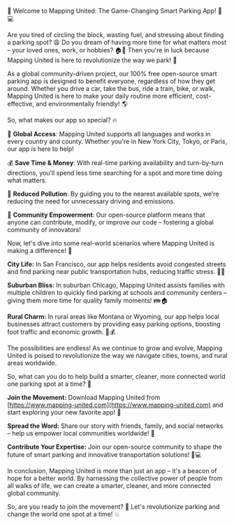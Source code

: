 🎉 Welcome to Mapping United: The Game-Changing Smart Parking App! 🚗💻

Are you tired of circling the block, wasting fuel, and stressing about finding a parking spot? 😩 Do you dream of having more time for what matters most – your loved ones, work, or hobbies? 🏠🎨 Then you're in luck because Mapping United is here to revolutionize the way we park! 🚀

As a global community-driven project, our 100% free open-source smart parking app is designed to benefit everyone, regardless of how they get around. Whether you drive a car, take the bus, ride a train, bike, or walk, Mapping United is here to make your daily routine more efficient, cost-effective, and environmentally friendly! 🌎

So, what makes our app so special? 🔥

📍 **Global Access**: Mapping United supports all languages and works in every country and county. Whether you're in New York City, Tokyo, or Paris, our app is here to help!

💰 **Save Time & Money**: With real-time parking availability and turn-by-turn directions, you'll spend less time searching for a spot and more time doing what matters.

🌟 **Reduced Pollution**: By guiding you to the nearest available spots, we're reducing the need for unnecessary driving and emissions.

👥 **Community Empowerment**: Our open-source platform means that anyone can contribute, modify, or improve our code – fostering a global community of innovators!

Now, let's dive into some real-world scenarios where Mapping United is making a difference! 🌈

**City Life:**
In San Francisco, our app helps residents avoid congested streets and find parking near public transportation hubs, reducing traffic stress. 🚗💨

**Suburban Bliss:**
In suburban Chicago, Mapping United assists families with multiple children to quickly find parking at schools and community centers – giving them more time for quality family moments! 👪🏠

**Rural Charm:**
In rural areas like Montana or Wyoming, our app helps local businesses attract customers by providing easy parking options, boosting foot traffic and economic growth. 🌄💰

The possibilities are endless! As we continue to grow and evolve, Mapping United is poised to revolutionize the way we navigate cities, towns, and rural areas worldwide.

So, what can you do to help build a smarter, cleaner, more connected world one parking spot at a time? 🤔

**Join the Movement:** Download Mapping United from [https://www.mapping-united.com](https://www.mapping-united.com) and start exploring your new favorite app! 📲

**Spread the Word:** Share our story with friends, family, and social networks – help us empower local communities worldwide! 💬

**Contribute Your Expertise:** Join our open-source community to shape the future of smart parking and innovative transportation solutions! 🔧💻

In conclusion, Mapping United is more than just an app – it's a beacon of hope for a better world. By harnessing the collective power of people from all walks of life, we can create a smarter, cleaner, and more connected global community.

So, are you ready to join the movement? 🎉 Let's revolutionize parking and change the world one spot at a time! 💥